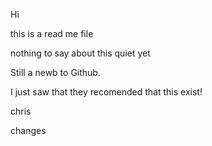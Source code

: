 Hi

this is a read me file

nothing to say about this quiet yet

Still a newb to Github.

I just saw that they recomended that this exist!

chris

changes
